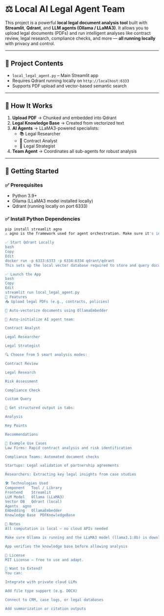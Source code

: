 # ⚖️ Local AI Legal Agent Team

This project is a powerful **local legal document analysis tool** built with **Streamlit**, **Qdrant**, and **LLM agents (Ollama / LLaMA3)**. It allows you to upload legal documents (PDFs) and run intelligent analyses like contract review, legal research, compliance checks, and more — **all running locally** with privacy and control.

---

## 📁 Project Contents

- `local_legal_agent.py` – Main Streamlit app
- Requires Qdrant running locally on `http://localhost:6333`
- Supports PDF upload and vector-based semantic search

---

## 🧠 How It Works

1. **Upload PDF** → Chunked and embedded into Qdrant
2. **Legal Knowledge Base** → Created from vectorized text
3. **AI Agents** → LLaMA3-powered specialists:
   - 📚 Legal Researcher
   - 📄 Contract Analyst
   - 🧠 Legal Strategist
4. **Team Agent** → Coordinates all sub-agents for robust analysis

---

## 🚀 Getting Started

### ✅ Prerequisites

- Python 3.9+
- Ollama (LLaMA3 model installed locally)
- Qdrant (running locally on port 6333)

### ✅ Install Python Dependencies

```bash
pip install streamlit agno
⚠️ agno is the framework used for agent orchestration. Make sure it's installed and up to date.

✅ Start Qdrant Locally
bash
Copy
Edit
docker run -p 6333:6333 -p 6334:6334 qdrant/qdrant
This sets up the local vector database required to store and query document chunks.

✅ Launch the App
bash
Copy
Edit
streamlit run local_legal_agent.py
📄 Features
📥 Upload legal PDFs (e.g., contracts, policies)

🧠 Auto-vectorize documents using OllamaEmbedder

🤖 Auto-initialize AI agent team:

Contract Analyst

Legal Researcher

Legal Strategist

🔍 Choose from 5 smart analysis modes:

Contract Review

Legal Research

Risk Assessment

Compliance Check

Custom Query

📌 Get structured output in tabs:

Analysis

Key Points

Recommendations

🧩 Example Use Cases
Law Firms: Rapid contract analysis and risk identification

Compliance Teams: Automated document checks

Startups: Legal validation of partnership agreements

Researchers: Extracting key legal insights from case studies

🛠️ Technologies Used
Component	Tool / Library
Frontend	Streamlit
LLM Model	Ollama (LLaMA3)
Vector DB	Qdrant (local)
Agents	agno
Embedding	OllamaEmbedder
Knowledge Base	PDFKnowledgeBase

📌 Notes
All computation is local — no cloud APIs needed

Make sure Ollama is running and the LLaMA3 model (llama3.1:8b) is downloaded

App verifies the knowledge base before allowing analysis

📄 License
MIT License – free to use and adapt.

🙋 Want to Extend?
You can:

Integrate with private cloud LLMs

Add file type support (e.g. DOCX)

Connect to CRM, case logs, or legal databases

Add summarization or citation outputs
